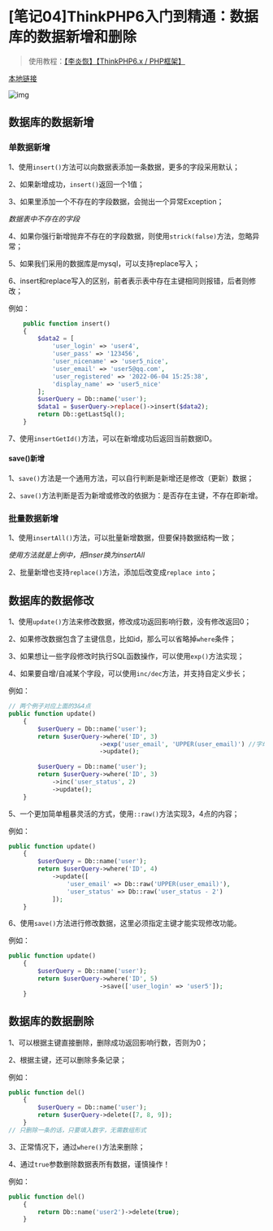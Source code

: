 # [笔记04]ThinkPHP6入门到精通：数据库的数据新增和删除

> 使用教程：[【李炎恢】【ThinkPHP6.x / PHP框架】](https://www.bilibili.com/video/BV12E411y7u8)

[本地链接](E:\BaiduNetdiskDownload\哔哩哔哩\小虫师兄\ThinkPHP6入门到精通)

![img](https://pic.shejibiji.com/i/2022/06/06/629dd7216f741.png)

## 数据库的数据新增

### 单数据新增

1、使用`insert()`方法可以向数据表添加一条数据，更多的字段采用默认；

2、如果新增成功，`insert()`返回一个1值；

3、如果里添加一个不存在的字段数据，会抛出一个异常Exception；

*数据表中不存在的字段*

4、如果你强行新增抛弃不存在的字段数据，则使用`strick(false)`方法，忽略异常；

5、如果我们采用的数据库是mysql，可以支持replace写入；

6、insert和replace写入的区别，前者表示表中存在主键相同则报错，后者则修改；

例如：

```php
    public function insert()
    {   
        $data2 = [
            'user_login' => 'user4',
            'user_pass' => '123456',
            'user_nicename' => 'user5_nice',
            'user_email' => 'user5@qq.com',
            'user_registered' => '2022-06-04 15:25:38',
            'display_name' => 'user5_nice'
        ];
        $userQuery = Db::name('user');
        $data1 = $userQuery->replace()->insert($data2);
        return Db::getLastSql();
    }
```

7、使用`insertGetId()`方法，可以在新增成功后返回当前数据ID。

#### save()新增

1、`save()`方法是一个通用方法，可以自行判断是新增还是修改（更新）数据；

2、`save()`方法判断是否为新增或修改的依据为：是否存在主键，不存在即新增。

### 批量数据新增

1、使用`insertAll()`方法，可以批量新增数据，但要保持数据结构一致；

*使用方法就是上例中，把inser换为insertAll*

2、批量新增也支持`replace()`方法，添加后改变成`replace into`；

## 数据库的数据修改

1、使用`update()`方法来修改数据，修改成功返回影响行数，没有修改返回0；

2、如果修改数据包含了主键信息，比如id，那么可以省略掉`where`条件；

3、如果想让一些字段修改时执行SQL函数操作，可以使用`exp()`方法实现；

4、如果要自增/自减某个字段，可以使用`inc/dec`方法，并支持自定义步长；

例如：

```php
// 两个例子对应上面的3&4点
public function update()
    {
        $userQuery = Db::name('user');
        return $userQuery->where('ID', 3)
                         ->exp('user_email', 'UPPER(user_email)') //字母大写
                         ->update();
    
        $userQuery = Db::name('user');
        return $userQuery->where('ID', 3)
            ->inc('user_status', 2)
            ->update();
    }
```

5、一个更加简单粗暴灵活的方式，使用`::raw()`方法实现3，4点的内容；

例如：

```php
public function update()
    {
        $userQuery = Db::name('user');
        return $userQuery->where('ID', 4)
            ->update([
                'user_email' => Db::raw('UPPER(user_email)'),
                'user_status' => Db::raw('user_status - 2')
            ]);
    }
```

6、使用`save()`方法进行修改数据，这里必须指定主键才能实现修改功能。

例如：

```php
public function update()
    {
        $userQuery = Db::name('user');
        return $userQuery->where('ID', 5)
                         ->save(['user_login' => 'user5']);
    }
```

## 数据库的数据删除

 1、可以根据主键直接删除，删除成功返回影响行数，否则为0；

2、根据主键，还可以删除多条记录；

例如：

```php
public function del()
    {
        $userQuery = Db::name('user');
        return $userQuery->delete([7, 8, 9]);
    }
// 只删除一条的话，只要填入数字，无需数组形式
```

3、正常情况下，通过`where()`方法来删除；

4、通过`true`参数删除数据表所有数据，谨慎操作！

例如：

```php
public function del()
    {
        return Db::name('user2')->delete(true);
    }
```

